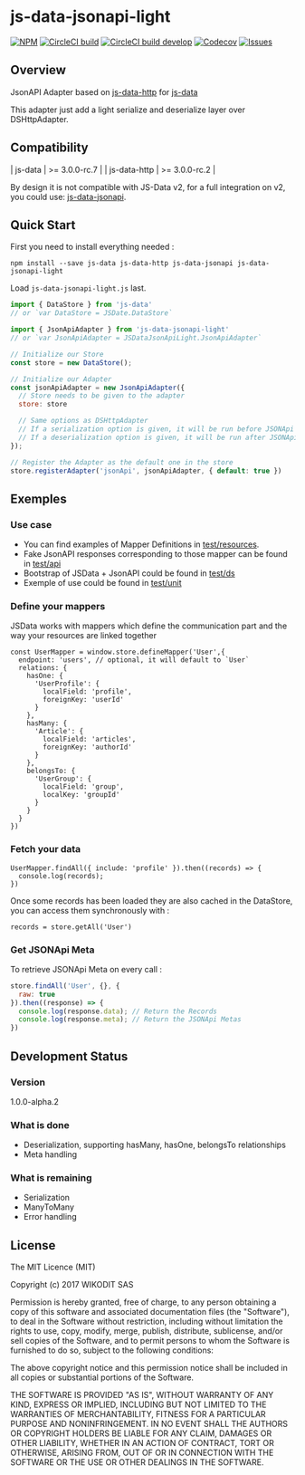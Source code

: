# js-data-jsonapi-light

[![NPM][npmB]][npmL] [![CircleCI build][circleciMB]][circleciML] [![CircleCI build develop][circleciB]][circleciL] [![Codecov][codecovB]][codecovL] [![Issues][issuesB]][issuesL]

[npmB]: https://img.shields.io/npm/v/js-data-jsonapi-light.svg?style=flat
[npmL]: https://www.npmjs.org/package/js-data-json-light
[issuesB]: https://img.shields.io/github/issues/Wikodit/js-data-jsonapi-light.svg
[issuesL]: https://github.com/Wikodit/js-data-jsonapi-light/issues
[circleciB]: https://img.shields.io/circleci/project/Wikodit/js-data-jsonapi-light/develop.svg?style=flat&label=develop
[circleciL]: https://circleci.com/gh/Wikodit/js-data-jsonapi-light/tree/develop
[circleciMB]: https://img.shields.io/circleci/project/Wikodit/js-data-jsonapi-light/master.svg?style=flat&label=master
[circleciML]: https://circleci.com/gh/Wikodit/js-data-jsonapi-light/tree/master
[codecovB]: https://img.shields.io/codecov/c/github/Wikodit/js-data-jsonapi-light/develop.svg?style=flat&label=coverage
[codecovL]: https://codecov.io/gh/Wikodit/js-data-jsonapi-light

## Overview

JsonAPI Adapter based on [js-data-http](https://github.com/js-data/js-data-http) for [js-data](http://www.js-data.io)

This adapter just add a light serialize and deserialize layer over DSHttpAdapter.

## Compatibility

| js-data      | >= 3.0.0-rc.7 |
| js-data-http | >= 3.0.0-rc.2 |

By design it is not compatible with JS-Data v2, for a full integration on v2, you could use: [js-data-jsonapi](https://github.com/BlairAllegroTech/js-data-jsonapi).

## Quick Start

First you need to install everything needed :

`npm install --save js-data js-data-http js-data-jsonapi js-data-jsonapi-light`

Load `js-data-jsonapi-light.js` last.

```js
import { DataStore } from 'js-data'
// or `var DataStore = JSDate.DataStore`

import { JsonApiAdapter } from 'js-data-jsonapi-light'
// or `var JsonApiAdapter = JSDataJsonApiLight.JsonApiAdapter`

// Initialize our Store
const store = new DataStore();

// Initialize our Adapter
const jsonApiAdapter = new JsonApiAdapter({
  // Store needs to be given to the adapter
  store: store

  // Same options as DSHttpAdapter
  // If a serialization option is given, it will be run before JSONApi serialization has occured
  // If a deserialization option is given, it will be run after JSONApi deserialization has occured
});

// Register the Adapter as the default one in the store
store.registerAdapter('jsonApi', jsonApiAdapter, { default: true })
```

## Exemples

### Use case

* You can find examples of Mapper Definitions in [test/resources](https://github.com/Wikodit/js-data-jsonapi-light/tree/develop/test/resources).
* Fake JsonAPI responses corresponding to those mapper can be found in [test/api](https://github.com/Wikodit/js-data-jsonapi-light/tree/develop/test/api)
* Bootstrap of JSData + JsonAPI could be found in [test/ds](https://github.com/Wikodit/js-data-jsonapi-light/tree/develop/test/ds.ts)
* Exemple of use could be found in [test/unit](https://github.com/Wikodit/js-data-jsonapi-light/tree/develop/test/unit)

### Define your mappers

JSData works with mappers which define the communication part and the way your resources are linked together

```
const UserMapper = window.store.defineMapper('User',{
  endpoint: 'users', // optional, it will default to `User`
  relations: {
    hasOne: {
      'UserProfile': {
        localField: 'profile',
        foreignKey: 'userId'
      }
    },
    hasMany: {
      'Article': {
        localField: 'articles',
        foreignKey: 'authorId'
      }
    },
    belongsTo: {
      'UserGroup': {
        localField: 'group',
        localKey: 'groupId'
      }
    }
  }
})
```

### Fetch your data

```
UserMapper.findAll({ include: 'profile' }).then((records) => {
  console.log(records);
})
```

Once some records has been loaded they are also cached in the DataStore, you can access them synchronously with :
```
records = store.getAll('User')
```


### Get JSONApi Meta

To retrieve JSONApi Meta on every call :

```js
store.findAll('User', {}, {
  raw: true
}).then((response) => {
  console.log(response.data); // Return the Records
  console.log(response.meta); // Return the JSONApi Metas
})
```

## Development Status

### Version

1.0.0-alpha.2

### What is done

* Deserialization, supporting hasMany, hasOne, belongsTo relationships
* Meta handling

### What is remaining

* Serialization
* ManyToMany
* Error handling

## License

The MIT Licence (MIT)

Copyright (c) 2017 WIKODIT SAS

Permission is hereby granted, free of charge, to any person obtaining a copy of this software and associated documentation files (the "Software"), to deal in the Software without restriction, including without limitation the rights to use, copy, modify, merge, publish, distribute, sublicense, and/or sell copies of the Software, and to permit persons to whom the Software is furnished to do so, subject to the following conditions:

The above copyright notice and this permission notice shall be included in all copies or substantial portions of the Software.

THE SOFTWARE IS PROVIDED "AS IS", WITHOUT WARRANTY OF ANY KIND, EXPRESS OR IMPLIED, INCLUDING BUT NOT LIMITED TO THE WARRANTIES OF MERCHANTABILITY, FITNESS FOR A PARTICULAR PURPOSE AND NONINFRINGEMENT. IN NO EVENT SHALL THE AUTHORS OR COPYRIGHT HOLDERS BE LIABLE FOR ANY CLAIM, DAMAGES OR OTHER LIABILITY, WHETHER IN AN ACTION OF CONTRACT, TORT OR OTHERWISE, ARISING FROM, OUT OF OR IN CONNECTION WITH THE SOFTWARE OR THE USE OR OTHER DEALINGS IN THE SOFTWARE.